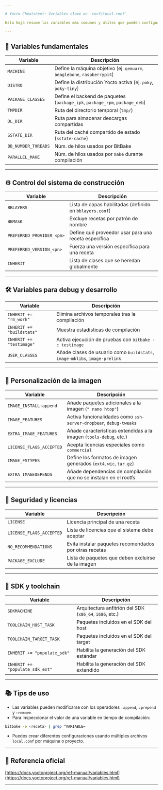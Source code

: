 ```yaml
---

# Yocto Cheatsheet: Variables clave en `conf/local.conf`

Esta hoja resume las variables más comunes y útiles que pueden configurarse en el archivo `conf/local.conf` de Yocto, basadas en la documentación oficial del proyecto.

---
```


## 🧩 Variables fundamentales

| Variable             | Descripción                                                                 |
|----------------------|-----------------------------------------------------------------------------|
| `MACHINE`            | Define la máquina objetivo (ej. `qemuarm`, `beaglebone`, `raspberrypi4`)    |
| `DISTRO`             | Define la distribución Yocto activa (ej. `poky`, `poky-tiny`)               |
| `PACKAGE_CLASSES`    | Define el backend de paquetes (`package_ipk`, `package_rpm`, `package_deb`) |
| `TMPDIR`             | Ruta del directorio temporal (`tmp/`)                                       |
| `DL_DIR`             | Ruta para almacenar descargas compartidas                                    |
| `SSTATE_DIR`         | Ruta del caché compartido de estado (`sstate-cache`)                        |
| `BB_NUMBER_THREADS`  | Núm. de hilos usados por BitBake                                             |
| `PARALLEL_MAKE`      | Núm. de hilos usados por `make` durante compilación                         |

---

## ⚙️ Control del sistema de construcción

| Variable             | Descripción                                                                |
|----------------------|----------------------------------------------------------------------------|
| `BBLAYERS`           | Lista de capas habilitadas (definido en `bblayers.conf`)                   |
| `BBMASK`             | Excluye recetas por patrón de nombre                                       |
| `PREFERRED_PROVIDER_<pn>` | Define qué proveedor usar para una receta específica                   |
| `PREFERRED_VERSION_<pn>`  | Fuerza una versión específica para una receta                           |
| `INHERIT`            | Lista de clases que se heredan globalmente                                 |

---

## 🛠️ Variables para debug y desarrollo

| Variable                | Descripción                                                              |
|-------------------------|--------------------------------------------------------------------------|
| `INHERIT += "rm_work"` | Elimina archivos temporales tras la compilación                         |
| `INHERIT += "buildstats"` | Muestra estadísticas de compilación                                 |
| `INHERIT += "testimage"`  | Activa ejecución de pruebas con `bitbake -c testimage`               |
| `USER_CLASSES`          | Añade clases de usuario como `buildstats`, `image-mklibs`, `image-prelink` |

---

## 🧩 Personalización de la imagen

| Variable                     | Descripción                                                         |
|------------------------------|---------------------------------------------------------------------|
| `IMAGE_INSTALL:append`       | Añade paquetes adicionales a la imagen (`" nano htop"`)           |
| `IMAGE_FEATURES`             | Activa funcionalidades como `ssh-server-dropbear`, `debug-tweaks`  |
| `EXTRA_IMAGE_FEATURES`       | Añade características extendidas a la imagen (`tools-debug`, etc.) |
| `LICENSE_FLAGS_ACCEPTED`     | Acepta licencias especiales como `commercial`                      |
| `IMAGE_FSTYPES`              | Define los formatos de imagen generados (`ext4`, `wic`, `tar.gz`)   |
| `EXTRA_IMAGEDEPENDS`         | Añade dependencias de compilación que no se instalan en el rootfs   |

---

## 🔐 Seguridad y licencias

| Variable                    | Descripción                                                          |
|-----------------------------|----------------------------------------------------------------------|
| `LICENSE`                   | Licencia principal de una receta                                     |
| `LICENSE_FLAGS_ACCEPTED`   | Lista de licencias que el sistema debe aceptar                      |
| `NO_RECOMMENDATIONS`       | Evita instalar paquetes recomendados por otras recetas               |
| `PACKAGE_EXCLUDE`          | Lista de paquetes que deben excluirse de la imagen                   |

---

## 🧪 SDK y toolchain

| Variable                        | Descripción                                                        |
|---------------------------------|--------------------------------------------------------------------|
| `SDKMACHINE`                    | Arquitectura anfitrión del SDK (`x86_64`, `i686`, etc.)            |
| `TOOLCHAIN_HOST_TASK`           | Paquetes incluidos en el SDK del host                              |
| `TOOLCHAIN_TARGET_TASK`         | Paquetes incluidos en el SDK del target                            |
| `INHERIT += "populate_sdk"`     | Habilita la generación del SDK estándar                            |
| `INHERIT += "populate_sdk_ext"` | Habilita la generación del SDK extendido                           |

---

## 📚 Tips de uso

- Las variables pueden modificarse con los operadores `:append`, `:prepend` y `:remove`.
- Para inspeccionar el valor de una variable en tiempo de compilación:

```bash
bitbake -e <receta> | grep ^VARIABLE=
```

- Puedes crear diferentes configuraciones usando múltiples archivos `local.conf` por máquina o proyecto.

---

## 🔗 Referencia oficial

[https://docs.yoctoproject.org/ref-manual/variables.html](https://docs.yoctoproject.org/ref-manual/variables.html)

---


